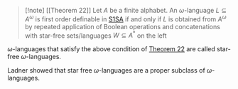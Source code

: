 
>[!note] [[Theorem 22]]
>Let $A$ be a finite alphabet. An $\omega \text{-language}$ $L \subseteq A^{\omega}$ is first order definable in [S1SA](Monadic%20second%20order%20of%20one%20sucessor.md) if and only if  $L$ is obtained from $A^{\omega}$ by repeated application of Boolean operations and concatenations with star-free sets/languages $W \subseteq A^*$ on the left


$\omega \text{-languages}$ that satisfy the above condition of [Theorem 22](Theorem%2022.md) are called star-free $\omega \text{-languages}$.


Ladner showed that star free $\omega \text{-languages}$  are a proper subclass of $\omega \text{-languages}$.
